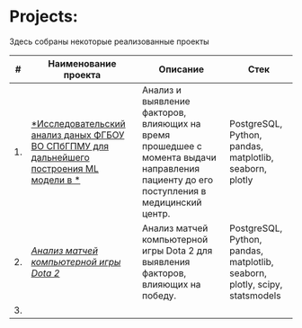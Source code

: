 # Projects:

Здесь собраны некоторые реализованные проекты

| #    | Наименование проекта                | Описание                                                     | Стек                                                         |
| ---- | ------------------------------------------------------------ | ------------------------------------------------------------ | ------------------------------------------------------------ |
| 1.   | [*Исследовательский анализ даных ФГБОУ ВО СПбГПМУ для дальнейшего построения ML модели в *](https://github.com/Maksim180382/Portfolio/tree/main/Исследовательский%20анализ%20объявлений%20о%20продаже%20квартир) | Анализ и выявление факторов, влияющих на время прошедшее с момента выдачи направления пациенту до его поступления в медицинский центр.      |  PostgreSQL, Python, pandas, matplotlib, seaborn, plotly|
| 2.   | [*Анализ матчей компьютерной игры Dota 2*](https://github.com/Maksim180382/Portfolio/tree/main/Статистический%20анализ%20сервиса%20аренды%20самокатов) |  Анализ матчей компьютерной игры Dota 2 для выявления факторов, влияющих на победу.    | PostgreSQL, Python, pandas, matplotlib, seaborn, plotly, scipy, statsmodels |
| 3.   |     |        |  |


